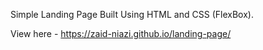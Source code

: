Simple Landing Page Built Using HTML and CSS (FlexBox).
 <br>

View here - https://zaid-niazi.github.io/landing-page/

